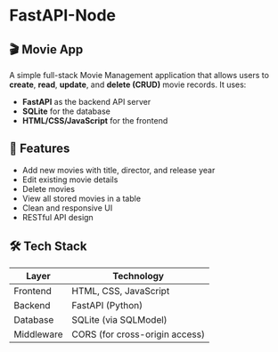 # FastAPI-Node
## 🎬 Movie App
A simple full-stack Movie Management application that allows users to **create**, **read**,
**update**, and **delete (CRUD)** movie records. It uses:
- **FastAPI** as the backend API server
- **SQLite** for the database
- **HTML/CSS/JavaScript** for the frontend
## 🚀 Features
- Add new movies with title, director, and release year
- Edit existing movie details
- Delete movies
- View all stored movies in a table
- Clean and responsive UI
- RESTful API design

## 🛠️ Tech Stack

| Layer      | Technology        |
|------------|-------------------|
| Frontend   | HTML, CSS, JavaScript |
| Backend    | FastAPI (Python)  |
| Database   | SQLite (via SQLModel) |
| Middleware | CORS (for cross-origin access) |